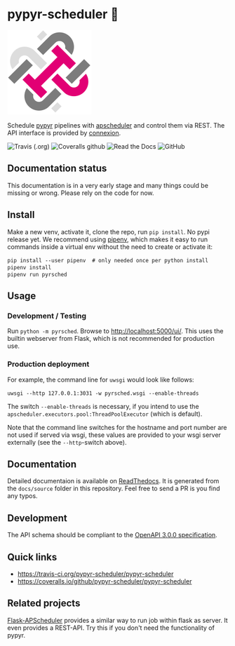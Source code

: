 # pypyr-scheduler 📓

[![Logo](media/logo-192.png)](https://github.com/dzerrenner/pypyr-scheduler)

Schedule [pypyr](https://github.com/pypyr/pypyr-cli) pipelines with [apscheduler](https://github.com/agronholm/apscheduler) and control them via REST. The API interface is provided by [connexion](https://connexion.readthedocs.io/en/latest/index.html).

![Travis (.org)](https://img.shields.io/travis/pypyr-scheduler/pypyr-scheduler)
![Coveralls github](https://img.shields.io/coveralls/github/pypyr-scheduler/pypyr-scheduler)
![Read the Docs](https://img.shields.io/readthedocs/pypyr-scheduler)
![GitHub](https://img.shields.io/github/license/pypyr-scheduler/pypyr-scheduler)

## Documentation status

This documentation is in a very early stage and many things could be missing or wrong. Please rely on the code for now.

## Install

Make a new venv, activate it, clone the repo, run `pip install`. No pypi release yet.
We recommend using [pipenv](https://pipenv.kennethreitz.org), which makes it easy to run commands inside a virtual env without the need to create or activate it:

    pip install --user pipenv  # only needed once per python install
    pipenv install
    pipenv run pyrsched

## Usage

### Development / Testing 

Run `python -m pyrsched`.
Browse to [http://localhost:5000/ui/](http://localhost:5000/ui/). This uses the builtin webserver from Flask, which
is not recommended for production use.

### Production deployment

For example, the command line for `uwsgi` would look like follows:

    uwsgi --http 127.0.0.1:3031 -w pyrsched.wsgi --enable-threads

The switch `--enable-threads` is necessary, if you intend to use the `apscheduler.executors.pool:ThreadPoolExecutor` (which is default).

Note that the command line switches for the hostname and port number are not used if served via wsgi, these values
are provided to your wsgi server externally (see the `--http`-switch above).

## Documentation

Detailed documentaion is available on [ReadThedocs](https://pypyr-scheduler.readthedocs.io). It is generated from the `docs/source` folder in this repository. Feel free to send a PR is you find any typos.

## Development

The API schema should be compliant to the [OpenAPI 3.0.0 specification](https://swagger.io/docs/specification/).

## Quick links

- <https://travis-ci.org/pypyr-scheduler/pypyr-scheduler>
- <https://coveralls.io/github/pypyr-scheduler/pypyr-scheduler>

## Related projects

[Flask-APScheduler](https://github.com/viniciuschiele/flask-apscheduler) provides
a similar way to run job within flask as server. It even provides a REST-API. Try this
if you don't need the functionality of pypyr.
